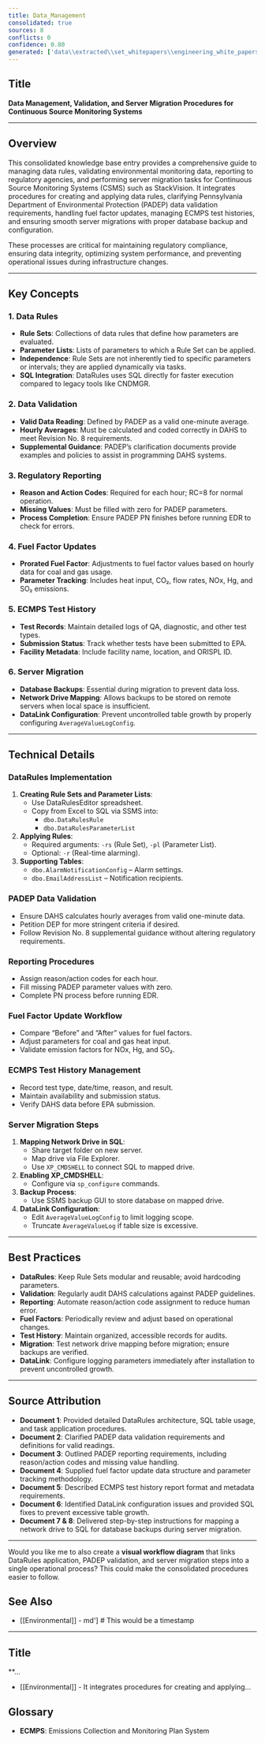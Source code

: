```yaml
---
title: Data_Management
consolidated: true
sources: 8
conflicts: 0
confidence: 0.80
generated: ['data\\extracted\\set_whitepapers\\engineering_white_papers_WhitePapers_DataRules_DataRulesWhitepaperrev1docx_b06ed322.md', 'data\\extracted\\set_whitepapers\\engineering_white_papers_WhitePapers_PADEPRev8_Data_Validation-Rev_8-030712-Cleanpdf_93c395c0.md', 'data\\extracted\\set_whitepapers\\engineering_white_papers_WhitePapers_PADEPRev8_PADEPReportingNotesdocx_9a31f1eb.md', 'data\\extracted\\set_whitepapers\\engineering_white_papers_WhitePapers_ProratedFuelFactor_COAL_Boswell_Fuel_Factor_Updates_U4_Hourly_Dataxls_21987164.md', 'data\\extracted\\set_whitepapers\\engineering_white_papers_WhitePapers_SampleTests_ECMPSTestHistorypdf_95059768.md', 'data\\extracted\\set_whitepapers\\engineering_white_papers_WhitePapers_ServerMigration_Item_To_Check_In_Migration_Databasesmsg_5a0c6fad.md', 'data\\extracted\\set_whitepapers\\engineering_white_papers_WhitePapers_ServerMigration_MappingaNetworkDrivetoSQLforDatabaseBackupsdocx_0ef1e6a2.md', 'data\\extracted\\set_whitepapers\\engineering_white_papers_WhitePapers_SQL_MappingaNetworkDrivetoSQLforDatabaseBackupsdocx_8eda1cfb.md']  # This would be a timestamp
---
```


## Title
**Data Management, Validation, and Server Migration Procedures for Continuous Source Monitoring Systems**

---

## Overview
This consolidated knowledge base entry provides a comprehensive guide to managing data rules, validating environmental monitoring data, reporting to regulatory agencies, and performing server migration tasks for Continuous Source Monitoring Systems (CSMS) such as StackVision. It integrates procedures for creating and applying data rules, clarifying Pennsylvania Department of Environmental Protection (PADEP) data validation requirements, handling fuel factor updates, managing ECMPS test histories, and ensuring smooth server migrations with proper database backup and configuration.

These processes are critical for maintaining regulatory compliance, ensuring data integrity, optimizing system performance, and preventing operational issues during infrastructure changes.

---

## Key Concepts

### 1. Data Rules
- **Rule Sets**: Collections of data rules that define how parameters are evaluated.
- **Parameter Lists**: Lists of parameters to which a Rule Set can be applied.
- **Independence**: Rule Sets are not inherently tied to specific parameters or intervals; they are applied dynamically via tasks.
- **SQL Integration**: DataRules uses SQL directly for faster execution compared to legacy tools like CNDMGR.

### 2. Data Validation
- **Valid Data Reading**: Defined by PADEP as a valid one-minute average.
- **Hourly Averages**: Must be calculated and coded correctly in DAHS to meet Revision No. 8 requirements.
- **Supplemental Guidance**: PADEP’s clarification documents provide examples and policies to assist in programming DAHS systems.

### 3. Regulatory Reporting
- **Reason and Action Codes**: Required for each hour; RC=8 for normal operation.
- **Missing Values**: Must be filled with zero for PADEP parameters.
- **Process Completion**: Ensure PADEP PN finishes before running EDR to check for errors.

### 4. Fuel Factor Updates
- **Prorated Fuel Factor**: Adjustments to fuel factor values based on hourly data for coal and gas usage.
- **Parameter Tracking**: Includes heat input, CO₂, flow rates, NOx, Hg, and SO₂ emissions.

### 5. ECMPS Test History
- **Test Records**: Maintain detailed logs of QA, diagnostic, and other test types.
- **Submission Status**: Track whether tests have been submitted to EPA.
- **Facility Metadata**: Include facility name, location, and ORISPL ID.

### 6. Server Migration
- **Database Backups**: Essential during migration to prevent data loss.
- **Network Drive Mapping**: Allows backups to be stored on remote servers when local space is insufficient.
- **DataLink Configuration**: Prevent uncontrolled table growth by properly configuring `AverageValueLogConfig`.

---

## Technical Details

### DataRules Implementation
1. **Creating Rule Sets and Parameter Lists**:
   - Use DataRulesEditor spreadsheet.
   - Copy from Excel to SQL via SSMS into:
     - `dbo.DataRulesRule`
     - `dbo.DataRulesParameterList`
2. **Applying Rules**:
   - Required arguments: `-rs` (Rule Set), `-pl` (Parameter List).
   - Optional: `-r` (Real-time alarming).
3. **Supporting Tables**:
   - `dbo.AlarmNotificationConfig` – Alarm settings.
   - `dbo.EmailAddressList` – Notification recipients.

### PADEP Data Validation
- Ensure DAHS calculates hourly averages from valid one-minute data.
- Petition DEP for more stringent criteria if desired.
- Follow Revision No. 8 supplemental guidance without altering regulatory requirements.

### Reporting Procedures
- Assign reason/action codes for each hour.
- Fill missing PADEP parameter values with zero.
- Complete PN process before running EDR.

### Fuel Factor Update Workflow
- Compare “Before” and “After” values for fuel factors.
- Adjust parameters for coal and gas heat input.
- Validate emission factors for NOx, Hg, and SO₂.

### ECMPS Test History Management
- Record test type, date/time, reason, and result.
- Maintain availability and submission status.
- Verify DAHS data before EPA submission.

### Server Migration Steps
1. **Mapping Network Drive in SQL**:
   - Share target folder on new server.
   - Map drive via File Explorer.
   - Use `XP_CMDSHELL` to connect SQL to mapped drive.
2. **Enabling XP_CMDSHELL**:
   - Configure via `sp_configure` commands.
3. **Backup Process**:
   - Use SSMS backup GUI to store database on mapped drive.
4. **DataLink Configuration**:
   - Edit `AverageValueLogConfig` to limit logging scope.
   - Truncate `AverageValueLog` if table size is excessive.

---

## Best Practices
- **DataRules**: Keep Rule Sets modular and reusable; avoid hardcoding parameters.
- **Validation**: Regularly audit DAHS calculations against PADEP guidelines.
- **Reporting**: Automate reason/action code assignment to reduce human error.
- **Fuel Factors**: Periodically review and adjust based on operational changes.
- **Test History**: Maintain organized, accessible records for audits.
- **Migration**: Test network drive mapping before migration; ensure backups are verified.
- **DataLink**: Configure logging parameters immediately after installation to prevent uncontrolled growth.

---

## Source Attribution
- **Document 1**: Provided detailed DataRules architecture, SQL table usage, and task application procedures.
- **Document 2**: Clarified PADEP data validation requirements and definitions for valid readings.
- **Document 3**: Outlined PADEP reporting requirements, including reason/action codes and missing value handling.
- **Document 4**: Supplied fuel factor update data structure and parameter tracking methodology.
- **Document 5**: Described ECMPS test history report format and metadata requirements.
- **Document 6**: Identified DataLink configuration issues and provided SQL fixes to prevent excessive table growth.
- **Document 7 & 8**: Delivered step-by-step instructions for mapping a network drive to SQL for database backups during server migration.

---

Would you like me to also create a **visual workflow diagram** that links DataRules application, PADEP validation, and server migration steps into a single operational process? This could make the consolidated procedures easier to follow.

## See Also

- [[Environmental]] - md']  # This would be a timestamp
---

## Title
**...
- [[Environmental]] - It integrates procedures for creating and applying...


## Glossary

- **ECMPS**: Emissions Collection and Monitoring Plan System

